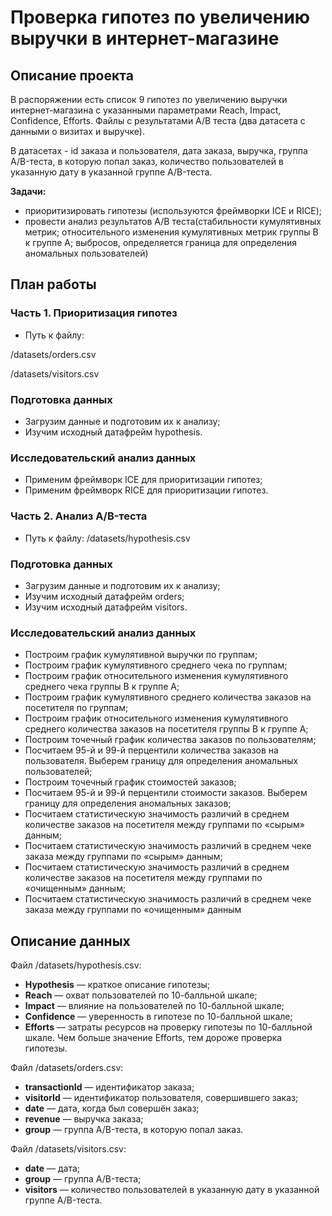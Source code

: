 
# Проверка гипотез по увеличению выручки в интернет-магазине

## Описание проекта
В распоряжении есть список 9 гипотез по увеличению выручки интернет-магазина с указанными параметрами Reach, Impact, Confidence, Efforts. Файлы с результатами A/B теста (два датасета с данными о визитах и выручке).

В датасетах - id заказа и пользователя, дата заказа, выручка, группа A/B-теста, в которую попал заказ, количество пользователей в указанную дату в указанной группе A/B-теста.

**Задачи:** 
- приоритизировать гипотезы (используются фреймворки ICE и RICE);
- провести анализ результатов A/B теста(стабильности кумулятивных метрик; относительного изменения кумулятивных метрик группы B к группе A; выбросов, определяется граница для определения аномальных пользователей)

## План работы

### Часть 1. Приоритизация гипотез
* Путь к файлу: 

/datasets/orders.csv

/datasets/visitors.csv

### Подготовка данных
* Загрузим данные и подготовим их к анализу;
* Изучим исходный датафрейм hypothesis.

### Исследовательский анализ данных
* Применим фреймворк ICE для приоритизации гипотез;
* Применим фреймворк RICE для приоритизации гипотез.

### Часть 2. Анализ A/B-теста
* Путь к файлу: /datasets/hypothesis.csv

### Подготовка данных
* Загрузим данные и подготовим их к анализу;
* Изучим исходный датафрейм orders;
* Изучим исходный датафрейм visitors.

### Исследовательский анализ данных
* Построим график кумулятивной выручки по группам;
* Построим график кумулятивного среднего чека по группам;
* Построим график относительного изменения кумулятивного среднего чека группы B к группе A;
* Построим график кумулятивного среднего количества заказов на посетителя по группам;
* Построим график относительного изменения кумулятивного среднего количества заказов на посетителя группы B к группе A;
* Построим точечный график количества заказов по пользователям;
* Посчитаем 95-й и 99-й перцентили количества заказов на пользователя. Выберем границу для определения аномальных пользователей;
* Построим точечный график стоимостей заказов;
* Посчитаем 95-й и 99-й перцентили стоимости заказов. Выберем границу для определения аномальных заказов;
* Посчитаем статистическую значимость различий в среднем количестве заказов на посетителя между группами по «сырым» данным;
* Посчитаем статистическую значимость различий в среднем чеке заказа между группами по «сырым» данным;
* Посчитаем статистическую значимость различий в среднем количестве заказов на посетителя между группами по «очищенным» данным;
* Посчитаем статистическую значимость различий в среднем чеке заказа между группами по «очищенным» данным

## Описание данных
Файл /datasets/hypothesis.csv:

- **Hypothesis** — краткое описание гипотезы;
- **Reach** — охват пользователей по 10-балльной шкале;
- **Impact** — влияние на пользователей по 10-балльной шкале;
- **Confidence** — уверенность в гипотезе по 10-балльной шкале;
- **Efforts** — затраты ресурсов на проверку гипотезы по 10-балльной шкале. Чем больше значение Efforts, тем дороже проверка гипотезы.

Файл /datasets/orders.csv:

- **transactionId** — идентификатор заказа;
- **visitorId** — идентификатор пользователя, совершившего заказ;
- **date** — дата, когда был совершён заказ;
- **revenue** — выручка заказа;
- **group** — группа A/B-теста, в которую попал заказ.

Файл /datasets/visitors.csv:

- **date** — дата;
- **group** — группа A/B-теста;
- **visitors** — количество пользователей в указанную дату в указанной группе A/B-теста.
